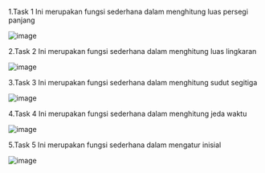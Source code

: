 1.Task 1
Ini merupakan fungsi sederhana dalam menghitung luas persegi panjang

![image](https://github.com/user-attachments/assets/71876d38-ac4d-4df1-95a7-934aeab31d1b)



2.Task 2
Ini merupakan fungsi sederhana dalam menghitung luas lingkaran

![image](https://github.com/user-attachments/assets/44945eeb-8cc3-4bca-b59c-cf00bba4ec19)



3.Task 3
Ini merupakan fungsi sederhana dalam menghitung sudut segitiga

![image](https://github.com/user-attachments/assets/12bd65c5-5078-4bce-85ff-8696cb76c3f4)



4.Task 4
Ini merupakan fungsi sederhana dalam menghitung jeda waktu

![image](https://github.com/user-attachments/assets/daba30e2-26a3-46bb-968d-45fc3e2339a5)


5.Task 5
Ini merupakan fungsi sederhana dalam mengatur inisial

![image](https://github.com/user-attachments/assets/523ed3bd-42e5-4ed4-81c1-f17d5577c418)

